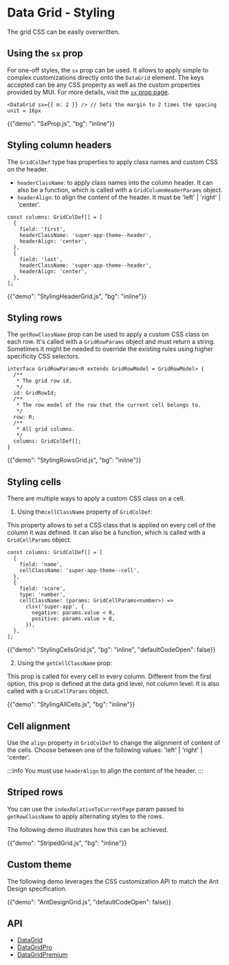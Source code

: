 # Data Grid - Styling

<p class="description">The grid CSS can be easily overwritten.</p>

## Using the `sx` prop

For one-off styles, the `sx` prop can be used.
It allows to apply simple to complex customizations directly onto the `DataGrid` element.
The keys accepted can be any CSS property as well as the custom properties provided by MUI.
For more details, visit the [`sx` prop page](/system/getting-started/the-sx-prop/).

```tsx
<DataGrid sx={{ m: 2 }} /> // Sets the margin to 2 times the spacing unit = 16px
```

{{"demo": "SxProp.js", "bg": "inline"}}

## Styling column headers

The `GridColDef` type has properties to apply class names and custom CSS on the header.

- `headerClassName`: to apply class names into the column header. It can also be a function, which is called with a `GridColumnHeaderParams` object.
- `headerAlign`: to align the content of the header. It must be 'left' | 'right' | 'center'.

```tsx
const columns: GridColDef[] = [
  {
    field: 'first',
    headerClassName: 'super-app-theme--header',
    headerAlign: 'center',
  },
  {
    field: 'last',
    headerClassName: 'super-app-theme--header',
    headerAlign: 'center',
  },
];
```

{{"demo": "StylingHeaderGrid.js", "bg": "inline"}}

## Styling rows

The `getRowClassName` prop can be used to apply a custom CSS class on each row. It's called with a `GridRowParams` object and must return a string. Sometimes it might be needed to override the existing rules using higher specificity CSS selectors.

```tsx
interface GridRowParams<R extends GridRowModel = GridRowModel> {
  /**
   * The grid row id.
   */
  id: GridRowId;
  /**
   * The row model of the row that the current cell belongs to.
   */
  row: R;
  /**
   * All grid columns.
   */
  columns: GridColDef[];
}
```

{{"demo": "StylingRowsGrid.js", "bg": "inline"}}

## Styling cells

There are multiple ways to apply a custom CSS class on a cell.

1. Using the`cellClassName` property of `GridColDef`:

This property allows to set a CSS class that is applied on every cell of the column it was defined.
It can also be a function, which is called with a `GridCellParams` object.

```tsx
const columns: GridColDef[] = [
  {
    field: 'name',
    cellClassName: 'super-app-theme--cell',
  },
  {
    field: 'score',
    type: 'number',
    cellClassName: (params: GridCellParams<number>) =>
      clsx('super-app', {
        negative: params.value < 0,
        positive: params.value > 0,
      }),
  },
];
```

{{"demo": "StylingCellsGrid.js", "bg": "inline", "defaultCodeOpen": false}}

2. Using the `getCellClassName` prop:

This prop is called for every cell in every column.
Different from the first option, this prop is defined at the data grid level, not column level.
It is also called with a `GridCellParams` object.

{{"demo": "StylingAllCells.js", "bg": "inline"}}

## Cell alignment

Use the `align` property in `GridColDef` to change the alignment of content of the cells.
Choose between one of the following values: 'left' | 'right' | 'center'.

:::info
You must use `headerAlign` to align the content of the header.
:::

## Striped rows

You can use the `indexRelativeToCurrentPage` param passed to `getRowClassName` to apply alternating styles to the rows.

The following demo illustrates how this can be achieved.

{{"demo": "StripedGrid.js", "bg": "inline"}}

## Custom theme

The following demo leverages the CSS customization API to match the Ant Design specification.

{{"demo": "AntDesignGrid.js", "defaultCodeOpen": false}}

## API

- [DataGrid](/x/api/data-grid/data-grid/)
- [DataGridPro](/x/api/data-grid/data-grid-pro/)
- [DataGridPremium](/x/api/data-grid/data-grid-premium/)
